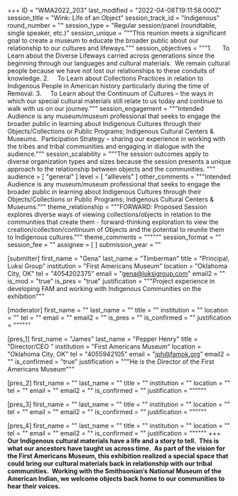 +++
ID = "WMA2022_203"
last_modified = "2022-04-08T19:11:58.000Z"
session_title = "Wink:  Life of an Object"
session_track_id = "Indigenous"
round_number = ""
session_type = "Regular session/panel (roundtable, single speaker, etc.)"
session_unique = """This reunion meets a significant goal to create a museum to educate the broader public about our relationship to our cultures and lifeways."""
session_objectives = """1.      To Learn about the Diverse Lifeways carried across generations since the beginning through our languages and cultural materials.  We remain cultural people because we have not lost our relationships to these conduits of knowledge.
2.     To Learn about Collections Practices in relation to Indigenous People in American history particularly during the time of Removal.
3.     To Learn about the Continuum of Cultures – the ways in which our special cultural materials still relate to us today and continue to walk with us on our journey."""
session_engagement = """Intended Audience is any museum/museum professional that seeks to engage the broader public in learning about Indigenous Cultures through their Objects/Collections or Public Programs; Indigenous Cultural Centers & Museums.  Participation Strategy – sharing our experience in working with the tribes and tribal communities and engaging in dialogue with the audience."""
session_scalability = """The session outcomes apply to diverse organization types and sizes because the session presents a unique approach to the relationship between objects and the communities.
"""
audience = [ "general" ]
level = [ "alllevels" ]
other_comments = """Intended Audience is any museum/museum professional that seeks to engage the broader public in learning about Indigenous Cultures through their Objects/Collections or Public Programs; Indigenous Cultural Centers & Museums."""
theme_relationship = """FORWARD:  Proposed Session explores diverse ways of viewing collections/objects in relation to the communities that create them - forward-thinking exploration to view the creation/collection/continuum of Objects and the potential to reunite them to Indigenous cultures."""
theme_comments = """"""
session_format = ""
session_fee = ""
assignee = [  ]
submission_year = ""

[submitter]
first_name = "Gena"
last_name = "Timberman"
title = "Principal, Luksi Group"
institution = "First Americans Museum"
location = "Oklahoma City, OK"
tel = "4054202375"
email = "gena@luksigroup.com"
email2 = ""
is_mod = "true"
is_pres = "true"
justification = """Project experience in developing FAM and working with Indigenous Communities on the exhibition"""

[moderator]
first_name = ""
last_name = ""
title = ""
institution = ""
location = ""
tel = ""
email = ""
email2 = ""
is_pres = ""
is_confirmed = ""
justification = """"""

[pres_1]
first_name = "James"
last_name = "Pepper Henry"
title = "Director/CEO "
institution = "First Americans Museum"
location = "Oklahoma City, OK"
tel = "4055942105"
email = "jph@famok.org"
email2 = ""
is_confirmed = "true"
justification = """He is the Director of the First Americans Museum"""

[pres_2]
first_name = ""
last_name = ""
title = ""
institution = ""
location = ""
tel = ""
email = ""
email2 = ""
is_confirmed = ""
justification = """"""

[pres_3]
first_name = ""
last_name = ""
title = ""
institution = ""
location = ""
tel = ""
email = ""
email2 = ""
is_confirmed = ""
justification = """"""

[pres_4]
first_name = ""
last_name = ""
title = ""
institution = ""
location = ""
tel = ""
email = ""
email2 = ""
is_confirmed = ""
justification = """"""
+++
**Our Indigenous cultural materials have a life and a story to tell.  This is what our ancestors have taught us across time.  As part of the vision for the First Americans Museum, this exhibition realized a special space that could bring our cultural materials back in relationship with our tribal communities.  Working with the Smithsonian’s National Museum of the American Indian, we welcome objects back home to our communities to hear their voices.**

